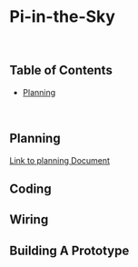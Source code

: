 # Pi-in-the-Sky

&nbsp;

## Table of Contents
* [Planning](#planning)

&nbsp;
## Planning
[Link to planning Document](https://docs.google.com/document/d/14-PHrZZvjooZSPuYYvAT_kGfdMwqDnR2ftNQUhQHIGQ/edit)

## Coding


## Wiring


## Building A Prototype


